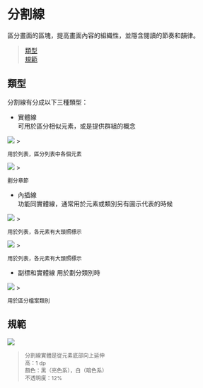 # 分割線

區分畫面的區塊，提高畫面內容的組織性，並隱含閱讀的節奏和韻律。

> [類型](#類型)  
> [規範](#規範)

## 類型
分割線有分成以下三種類型：
* 實體線  
可用於區分相似元素，或是提供群組的概念

<img src="http://material-design.storage.googleapis.com/publish/material_v_4/material_ext_publish/0B6Okdz75tqQsSlpfZG9Vby10MXM/components_dividers_usage1.png" style="max-width:50%"/>
> <p style="font-size: 12px">用於列表，區分列表中各個元素</p>

<img src="http://material-design.storage.googleapis.com/publish/material_v_4/material_ext_publish/0B6Okdz75tqQsQ2pLMVFacGNPME0/components_dividers_type2.png" style="max-width:50%"/>
> <p style="font-size: 12px">劃分章節</p>

* 內插線  
功能同實體線，通常用於元素或類別另有圖示代表的時候

<img src="http://material-design.storage.googleapis.com/publish/material_v_4/material_ext_publish/0B6Okdz75tqQsUldHMF9jcXlQNjQ/components_dividers_type3.png" style="max-width:50%"/>
> <p style="font-size: 12px">用於列表，各元素有大頭照標示</p>

<img src="http://material-design.storage.googleapis.com/publish/material_v_4/material_ext_publish/0B6Okdz75tqQsSVBkQmNrYWlpbEU/components_dividers_type4.png" style="max-width:50%"/>
> <p style="font-size: 12px">用於列表，各元素有大頭照標示</p>

* 副標和實體線
用於劃分類別時

<img src="http://material-design.storage.googleapis.com/publish/material_v_4/material_ext_publish/0B6Okdz75tqQsYmtwUlhGTlVOSDg/components_dividers_type5.png" style="max-width:50%"/>
> <p style="font-size: 12px">用於區分檔案類別</p>

## 規範
![](http://material-design.storage.googleapis.com/publish/material_v_4/material_ext_publish/0B_udO5B8pzrzYi1pc290WFRMc1U/components_dividers_specs.png)
> <p style="font-size: 12px">分割線實體是從元素底部向上延伸<br>高：1 dp<br>顏色：黑（亮色系），白（暗色系）<br>不透明度：12%</p>
